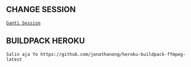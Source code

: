 ## CHANGE SESSION

[`Ganti Session`](https://github.com/XrutzMalesin/DeployBot/blob/master/session.json#L1)

## BUILDPACK HEROKU

`
Salin aja Yo
https://github.com/jonathanong/heroku-buildpack-ffmpeg-latest
`
